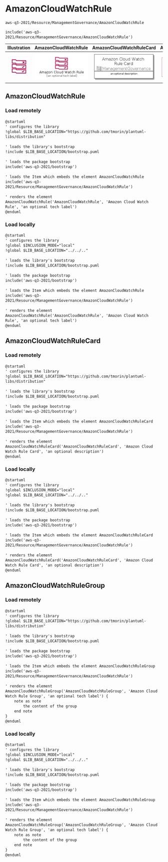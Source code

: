 # AmazonCloudWatchRule


```text
aws-q3-2021/Resource/ManagementGovernance/AmazonCloudWatchRule
```

```text
include('aws-q3-2021/Resource/ManagementGovernance/AmazonCloudWatchRule')
```



| Illustration | AmazonCloudWatchRule | AmazonCloudWatchRuleCard | AmazonCloudWatchRuleGroup |
| :---: | :---: | :---: | :---: |
| ![illustration for Illustration](../../../aws-q3-2021/Resource/ManagementGovernance/AmazonCloudWatchRule.png) | ![illustration for AmazonCloudWatchRule](../../../aws-q3-2021/Resource/ManagementGovernance/AmazonCloudWatchRule.Local.png) | ![illustration for AmazonCloudWatchRuleCard](../../../aws-q3-2021/Resource/ManagementGovernance/AmazonCloudWatchRuleCard.Local.png) | ![illustration for AmazonCloudWatchRuleGroup](../../../aws-q3-2021/Resource/ManagementGovernance/AmazonCloudWatchRuleGroup.Local.png) |




## AmazonCloudWatchRule

### Load remotely
```plantuml
@startuml
' configures the library
!global $LIB_BASE_LOCATION="https://github.com/tmorin/plantuml-libs/distribution"

' loads the library's bootstrap
!include $LIB_BASE_LOCATION/bootstrap.puml

' loads the package bootstrap
include('aws-q3-2021/bootstrap')

' loads the Item which embeds the element AmazonCloudWatchRule
include('aws-q3-2021/Resource/ManagementGovernance/AmazonCloudWatchRule')

' renders the element
AmazonCloudWatchRule('AmazonCloudWatchRule', 'Amazon Cloud Watch Rule', 'an optional tech label')
@enduml
```

### Load locally
```plantuml
@startuml
' configures the library
!global $INCLUSION_MODE="local"
!global $LIB_BASE_LOCATION="../../.."

' loads the library's bootstrap
!include $LIB_BASE_LOCATION/bootstrap.puml

' loads the package bootstrap
include('aws-q3-2021/bootstrap')

' loads the Item which embeds the element AmazonCloudWatchRule
include('aws-q3-2021/Resource/ManagementGovernance/AmazonCloudWatchRule')

' renders the element
AmazonCloudWatchRule('AmazonCloudWatchRule', 'Amazon Cloud Watch Rule', 'an optional tech label')
@enduml
```

## AmazonCloudWatchRuleCard

### Load remotely
```plantuml
@startuml
' configures the library
!global $LIB_BASE_LOCATION="https://github.com/tmorin/plantuml-libs/distribution"

' loads the library's bootstrap
!include $LIB_BASE_LOCATION/bootstrap.puml

' loads the package bootstrap
include('aws-q3-2021/bootstrap')

' loads the Item which embeds the element AmazonCloudWatchRuleCard
include('aws-q3-2021/Resource/ManagementGovernance/AmazonCloudWatchRule')

' renders the element
AmazonCloudWatchRuleCard('AmazonCloudWatchRuleCard', 'Amazon Cloud Watch Rule Card', 'an optional description')
@enduml
```

### Load locally
```plantuml
@startuml
' configures the library
!global $INCLUSION_MODE="local"
!global $LIB_BASE_LOCATION="../../.."

' loads the library's bootstrap
!include $LIB_BASE_LOCATION/bootstrap.puml

' loads the package bootstrap
include('aws-q3-2021/bootstrap')

' loads the Item which embeds the element AmazonCloudWatchRuleCard
include('aws-q3-2021/Resource/ManagementGovernance/AmazonCloudWatchRule')

' renders the element
AmazonCloudWatchRuleCard('AmazonCloudWatchRuleCard', 'Amazon Cloud Watch Rule Card', 'an optional description')
@enduml
```

## AmazonCloudWatchRuleGroup

### Load remotely
```plantuml
@startuml
' configures the library
!global $LIB_BASE_LOCATION="https://github.com/tmorin/plantuml-libs/distribution"

' loads the library's bootstrap
!include $LIB_BASE_LOCATION/bootstrap.puml

' loads the package bootstrap
include('aws-q3-2021/bootstrap')

' loads the Item which embeds the element AmazonCloudWatchRuleGroup
include('aws-q3-2021/Resource/ManagementGovernance/AmazonCloudWatchRule')

' renders the element
AmazonCloudWatchRuleGroup('AmazonCloudWatchRuleGroup', 'Amazon Cloud Watch Rule Group', 'an optional tech label') {
    note as note
        the content of the group
    end note
}
@enduml
```

### Load locally
```plantuml
@startuml
' configures the library
!global $INCLUSION_MODE="local"
!global $LIB_BASE_LOCATION="../../.."

' loads the library's bootstrap
!include $LIB_BASE_LOCATION/bootstrap.puml

' loads the package bootstrap
include('aws-q3-2021/bootstrap')

' loads the Item which embeds the element AmazonCloudWatchRuleGroup
include('aws-q3-2021/Resource/ManagementGovernance/AmazonCloudWatchRule')

' renders the element
AmazonCloudWatchRuleGroup('AmazonCloudWatchRuleGroup', 'Amazon Cloud Watch Rule Group', 'an optional tech label') {
    note as note
        the content of the group
    end note
}
@enduml
```

